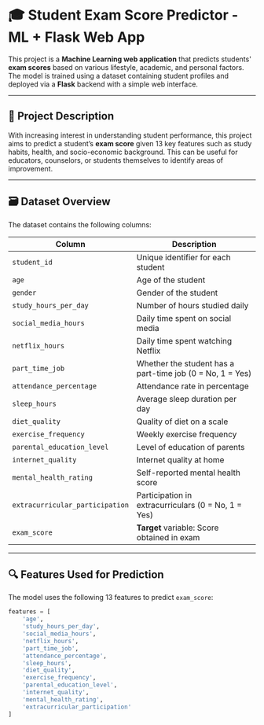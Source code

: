 # 🎓 Student Exam Score Predictor - ML + Flask Web App

This project is a **Machine Learning web application** that predicts students' **exam scores** based on various lifestyle, academic, and personal factors. The model is trained using a dataset containing student profiles and deployed via a **Flask** backend with a simple web interface.

---

## 🧠 Project Description

With increasing interest in understanding student performance, this project aims to predict a student’s **exam score** given 13 key features such as study habits, health, and socio-economic background. This can be useful for educators, counselors, or students themselves to identify areas of improvement.

---

## 🗃️ Dataset Overview

The dataset contains the following columns:

| Column | Description |
|--------|-------------|
| `student_id` | Unique identifier for each student |
| `age` | Age of the student |
| `gender` | Gender of the student |
| `study_hours_per_day` | Number of hours studied daily |
| `social_media_hours` | Daily time spent on social media |
| `netflix_hours` | Daily time spent watching Netflix |
| `part_time_job` | Whether the student has a part-time job (0 = No, 1 = Yes) |
| `attendance_percentage` | Attendance rate in percentage |
| `sleep_hours` | Average sleep duration per day |
| `diet_quality` | Quality of diet on a scale |
| `exercise_frequency` | Weekly exercise frequency |
| `parental_education_level` | Level of education of parents |
| `internet_quality` | Internet quality at home |
| `mental_health_rating` | Self-reported mental health score |
| `extracurricular_participation` | Participation in extracurriculars (0 = No, 1 = Yes) |
| `exam_score` | **Target** variable: Score obtained in exam |

---

## 🔍 Features Used for Prediction

The model uses the following 13 features to predict `exam_score`:

```python
features = [
    'age',
    'study_hours_per_day',
    'social_media_hours',
    'netflix_hours',
    'part_time_job',
    'attendance_percentage',
    'sleep_hours',
    'diet_quality',
    'exercise_frequency',
    'parental_education_level',
    'internet_quality',
    'mental_health_rating',
    'extracurricular_participation'
]
